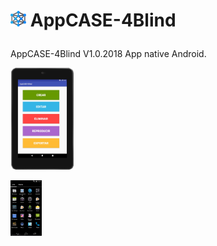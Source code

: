 # <p><img src="screenshot/iconoAppScreenshot.png" width="5%"/> AppCASE-4Blind  
AppCASE-4Blind V1.0.2018
App native Android.

<p><img src="screenshot/PantallaPrincipal.png" width="20%"/>

<p><img src="screenshot/appScreenshot.png" width="10%"/>



